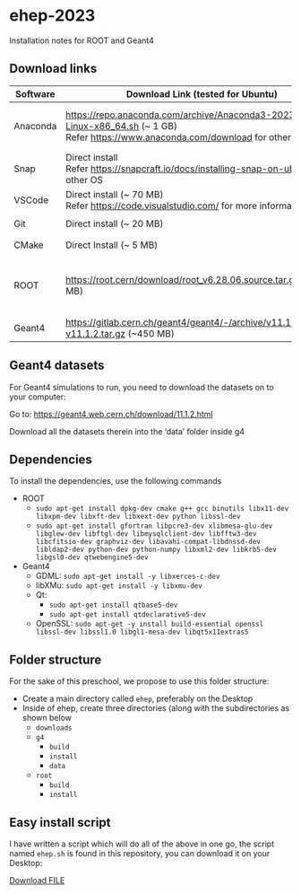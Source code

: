 # ehep-2023
Installation notes for ROOT and Geant4

## Download links

| Software | Download Link (tested for Ubuntu)                                                                                                                                                   | Install command                                                                                   |
|----------|-------------------------------------------------------------------------------------------------------------------------------------------------------------------------------------|---------------------------------------------------------------------------------------------------|
| Anaconda | https://repo.anaconda.com/archive/Anaconda3-2023.07-2-Linux-x86_64.sh  (~ 1 GB)<br>Refer https://www.anaconda.com/download for other OS                                             | ```chmod +x Anaconda3-2023.07-2-Linux-x86_64.sh```<br>```./Anaconda3-2023.07-2-Linux-x86_64.sh``` |
| Snap     | Direct install <br>Refer https://snapcraft.io/docs/installing-snap-on-ubuntu for other OS                                                                                           | ```sudo apt update```<br>```sudo apt install snapd```                                             |
| VSCode   | Direct install (~ 70 MB)<br>Refer https://code.visualstudio.com/ for more information                                                                                               | ```sudo snap install code --classic```                                                            |
| Git      | Direct install (~ 20 MB)                                                                                                                                                            | ```sudo snap install git-ubuntu --classic```                                                      |
| CMake    | Direct Install (~ 5 MB)                                                                                                                                                             | ```sudo snap install cmake --classic```                                                           |
| ROOT     | https://root.cern/download/root_v6.28.06.source.tar.gz (~200 MB)                                                                                                                    | To be discussed, refer to https://root.cern/install/ for requirements for your system             |
| Geant4   | https://gitlab.cern.ch/geant4/geant4/-/archive/v11.1.2/geant4-v11.1.2.tar.gz (~450 MB) | To be discussed …                                                                                 |

## Geant4 datasets

For Geant4 simulations to run, you need to download the datasets on to your computer:

Go to: https://geant4.web.cern.ch/download/11.1.2.html

Download all the datasets therein into the ‘data’ folder inside g4

## Dependencies
To install the dependencies, use the following commands
- ROOT
  - ```sudo apt-get install dpkg-dev cmake g++ gcc binutils libx11-dev libxpm-dev libxft-dev libxext-dev python libssl-dev```
  - ```sudo apt-get install gfortran libpcre3-dev xlibmesa-glu-dev libglew-dev libftgl-dev libmysqlclient-dev libfftw3-dev libcfitsio-dev graphviz-dev libavahi-compat-libdnssd-dev libldap2-dev python-dev python-numpy libxml2-dev libkrb5-dev libgsl0-dev qtwebengine5-dev```
- Geant4
  - GDML: ```sudo apt-get install -y libxerces-c-dev```
  - libXMu: ```sudo apt-get install -y libxmu-dev```
  - Qt:
       - ```sudo apt-get install qtbase5-dev```
       - ```sudo apt-get install qtdeclarative5-dev```
  - OpenSSL: ```sudo apt-get -y install build-essential openssl libssl-dev libssl1.0 libgl1-mesa-dev libqt5x11extras5``` 
   

## Folder structure

For the sake of this preschool, we propose to use this folder structure:
- Create a main directory called `ehep`, preferably on the Desktop
- Inside of ehep, create three directories (along with the subdirectories as shown below
  - `downloads`
  - `g4`
    - `build`
    - `install`
    - `data`   
  - `root`
    - `build`
    - `install`

## Easy install script

I have written a script which will do all of the above in one go, the script named ```ehep.sh``` is found in this repository, you can download it on your Desktop:

<a id="raw-url" href="https://raw.githubusercontent.com/deepaksamuel/ehep-2023/main/ehep.sh?token=GHSAT0AAAAAACIYOSDP5Y22GDYMMLI7HAOUZJ47Y3A">Download FILE</a>
